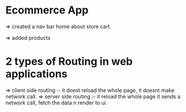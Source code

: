 # Ecommerce App
 => created a nav bar
    home
    about
    store
    cart

 => added products

# 2 types of Routing in web applications
  => client side routing :- it doest reload the whole page, it doesnt make network call.
  => server side routing :- it reload the whole page it sends a network call, fetch the data n render to ui.
